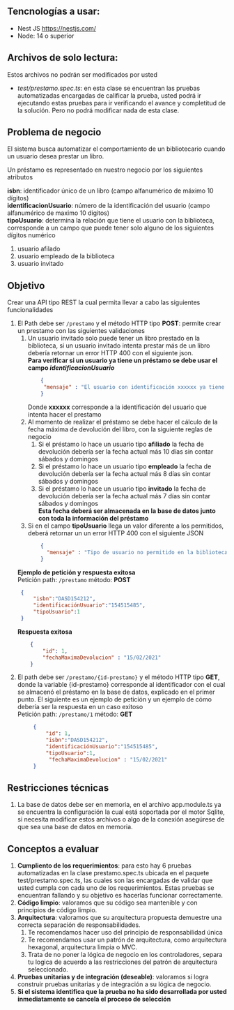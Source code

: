 ## Tencnologías a usar:
- Nest JS https://nestjs.com/
- Node: 14 o superior

## Archivos de solo lectura:
Estos archivos no podrán ser modificados por usted
- _test/prestamo.spec.ts_: en esta clase se encuentran las pruebas automatizadas encargadas de calificar la prueba, usted podrá ir ejecutando estas pruebas para ir verificando el avance y completitud de la solución. Pero no podrá modificar nada de esta clase.

## Problema de negocio
El sistema busca automatizar el comportamiento de un bibliotecario cuando un usuario
desea prestar un libro.

Un préstamo es representado en nuestro negocio por los siguientes atributos

**isbn**: identificador único de un libro (campo alfanumérico de máximo 10 dígitos)  
**identificacionUsuario**: número de la identificación del usuario (campo alfanumérico de maximo 10 digitos)  
**tipoUsuario**: determina la relación que tiene el usuario con la biblioteca, corresponde a un campo que puede tener solo alguno de los siguientes dígitos numérico  
1. usuario afilado
2. usuario empleado de la biblioteca
3. usuario invitado

## Objetivo
Crear una API tipo REST la cual permita llevar a cabo las siguientes funcionalidades
1. El Path debe ser `/prestamo`  y el método HTTP tipo **POST**: permite crear un prestamo con las siguientes validaciones
    1. Un usuario invitado solo puede tener un libro prestado en la biblioteca, si un usuario invitado intenta prestar más de un libro debería retornar un error HTTP 400 con el siguiente json.  
       **Para verificar si un usuario ya tiene un préstamo se debe usar el campo _identificacionUsuario_**
        ```json
            {
             "mensaje" : "El usuario con identificación xxxxxx ya tiene un libro prestado por lo cual no se le puede realizar otro préstamo"
            }
        ```       
       Donde **xxxxxx** corresponde a la identificación del usuario que intenta hacer el prestamo
    2. Al momento de realizar el préstamo se debe hacer el cálculo de la fecha máxima de devolución del libro, con la siguiente reglas de negocio
        1. Si el préstamo lo hace un usuario tipo **afiliado** la fecha de devolución debería ser la fecha actual más 10 días sin contar sábados y domingos
        2. Si el préstamo lo hace un usuario tipo **empleado** la fecha de devolución debería ser la fecha actual más 8 días sin contar sábados y domingos
        3. Si el préstamo lo hace un usuario tipo **invitado** la fecha de devolución debería ser la fecha actual más 7 días sin contar sábados y domingos  
        **Esta fecha deberá ser almacenada en la base de datos junto con toda la información del préstamo**
   3. Si en el campo **tipoUsuario** llega un valor diferente a los permitidos, deberá retornar un un error HTTP 400 con el siguiente JSON
        ```json
            {
              "mensaje" : "Tipo de usuario no permitido en la biblioteca"
            }
        ```
   **Ejemplo de petición y respuesta exitosa**  
   Petición  path: `/prestamo` método: **POST**
   ```json
    {
        "isbn":"DASD154212",
        "identificaciónUsuario":"154515485",
        "tipoUsuario":1
    }
    ```
   **Respuesta exitosa**
    ```json
        {
            "id": 1,
            "fechaMaximaDevolucion" : "15/02/2021"
        }
    ```
2. El path debe ser `/prestamo/{id-prestamo}` y el método HTTP tipo **GET**, donde la variable  {id-prestamo} corresponde al identificador con el cual se almacenó el préstamo en la base de datos, explicado en el primer punto.
   El siguiente es un ejemplo de petición y un ejemplo de cómo debería ser la respuesta en un caso exitoso  
   Petición  path: `/prestamo/1` método: **GET**
   ```json
        {
            "id": 1,	
            "isbn":"DASD154212",
            "identificaciónUsuario":"154515485",
            "tipoUsuario":1,
             "fechaMaximaDevolucion" : "15/02/2021"
        }
    ```
## Restricciones técnicas
1. La base de datos debe ser en memoria, en el archivo app.module.ts ya se encuentra la configuración la cual está soportada por el motor Sqlite, si necesita modificar estos archivos o algo de la conexión asegúrese de que sea una base de datos en memoria.


## Conceptos a evaluar
1. **Cumpliento de los requerimientos**: para esto hay 6 pruebas automatizadas en la clase prestamo.spec.ts ubicada en el paquete test/prestamo.spec.ts, las cuales son las encargadas de validar que usted cumpla con cada uno de los requerimientos. Estas pruebas se encuentran fallando y su objetivo es hacerlas funcionar correctamente.  
2. **Código limpio**: valoramos que su código sea mantenible y con principios de código limpio.  
3. **Arquitectura**: valoramos que su arquitectura propuesta demuestre una correcta separación de responsabilidades.
   1. Te recomendamos hacer uso del principio de responsabilidad única
   2. Te recomendamos usar un patrón de arquitectura, como arquitectura hexagonal, arquitectura limpia o MVC.
   3. Trata de no poner la lógica de negocio en los controladores, separa tu logica de acuerdo a las restricciones del patrón de arquitectura seleccionado.
4. **Pruebas unitarias y de integración (deseable)**: valoramos si logra construir pruebas unitarias y de integración a su lógica de negocio.
5. **Si el sistema identifica que la prueba no ha sido desarrollada por usted inmediatamente se cancela el proceso de selección**
           


